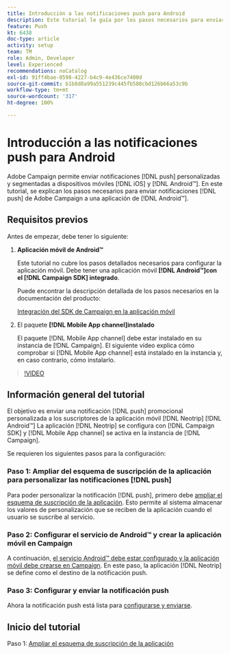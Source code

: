 ```yaml
---
title: Introducción a las notificaciones push para Android
description: Este tutorial le guía por los pasos necesarios para enviar notificaciones push desde Adobe Campaign y recibir estas notificaciones en la aplicación de Android™.
feature: Push
kt: 6438
doc-type: article
activity: setup
team: TM
role: Admin, Developer
level: Experienced
recommendations: noCatalog
exl-id: 91ff4bae-8598-4227-b4c9-4e436ce7400d
source-git-commit: b1b8d8a99a551239c445fb588cbd126b66a53c9b
workflow-type: tm+mt
source-wordcount: '317'
ht-degree: 100%

---
```


# Introducción a las notificaciones push para Android

Adobe Campaign permite enviar notificaciones [!DNL push] personalizadas y segmentadas a dispositivos móviles [!DNL iOS] y [!DNL Android™]. En este tutorial, se explican los pasos necesarios para enviar notificaciones [!DNL push] de Adobe Campaign a una aplicación de [!DNL Android™].

## Requisitos previos

Antes de empezar, debe tener lo siguiente:

1) **Aplicación móvil de Android™**

   Este tutorial no cubre los pasos detallados necesarios para configurar la aplicación móvil. Debe tener una aplicación móvil **[!DNL Android™]con el [!DNL Campaign SDK] integrado**.

   Puede encontrar la descripción detallada de los pasos necesarios en la documentación del producto:

   [Integración del SDK de Campaign en la aplicación móvil](https://experienceleague.adobe.com/docs/campaign-classic/using/sending-messages/sending-push-notifications/integrating-campaign-sdk-into-the-mobile-application.html?lang=es)

2) El paquete **[!DNL Mobile App channel]instalado**

   El paquete [!DNL Mobile App channel] debe estar instalado en su instancia de [!DNL Campaign]. El siguiente vídeo explica cómo comprobar si [!DNL Mobile App channel] está instalado en la instancia y, en caso contrario, cómo instalarlo.

>[!VIDEO](https://video.tv.adobe.com/v/326544?quality=12&learn=on)

## Información general del tutorial

El objetivo es enviar una notificación [!DNL push] promocional personalizada a los suscriptores de la aplicación móvil [!DNL Neotrip] [!DNL Android™] La aplicación [!DNL Neotrip] se configura con [!DNL Campaign SDK] y [!DNL Mobile App channel] se activa en la instancia de [!DNL Campaign].

Se requieren los siguientes pasos para la configuración:

### Paso 1: Ampliar del esquema de suscripción de la aplicación para personalizar las notificaciones [!DNL push]

Para poder personalizar la notificación [!DNL push], primero debe [ampliar el esquema de suscripción de la aplicación](/help/tutorial-get-started-with-push-notifications-for-android/extend-the-app-subscription-schema.md). Esto permite al sistema almacenar los valores de personalización que se reciben de la aplicación cuando el usuario se suscribe al servicio.

### Paso 2: Configurar el servicio de Android™ y crear la aplicación móvil en Campaign

A continuación, [el servicio Android™ debe estar configurado y la aplicación móvil debe crearse en Campaign](/help/tutorial-get-started-with-push-notifications-for-android/configure-an-android-service-in-campaign.md). En este paso, la aplicación [!DNL Neotrip] se define como el destino de la notificación push.

### Paso 3: Configurar y enviar la notificación push

Ahora la notificación push está lista para [configurarse y enviarse](/help/tutorial-get-started-with-push-notifications-for-android/configure-and-send-push-notifications.md).

## Inicio del tutorial

Paso 1: [Ampliar el esquema de suscripción de la aplicación](/help/tutorial-get-started-with-push-notifications-for-android/extend-the-app-subscription-schema.md)
